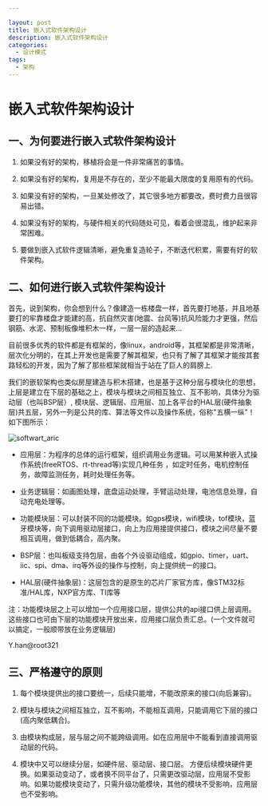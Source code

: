 ```yaml
---

layout: post
title: 嵌入式软件架构设计
description: 嵌入式软件架构设计
categories:
  - 设计模式
tags:
  - 架构
---
```


# 嵌入式软件架构设计

## 一、为何要进行嵌入式软件架构设计

1. 如果没有好的架构，移植将会是一件非常痛苦的事情。
2. 如果没有好的架构，复用是不存在的，至少不能最大限度的复用原有的代码。
3. 如果没有好的架构，一旦某处修改了，其它很多地方都要改，费时费力且很容易出错。
4. 如果没有好的架构，与硬件相关的代码随处可见，看着会很混乱，维护起来非常困难。

5. 要做到嵌入式软件逻辑清晰，避免重复造轮子，不断迭代积累，需要有好的软件架构。

## 二、如何进行嵌入式软件架构设计

首先，说到架构，你会想到什么？像建造一栋楼盘一样，首先要打地基，并且地基要打的牢靠楼盘才能建的高，抗自然灾害(地震、台风等)抗风险能力才更强，然后钢筋、水泥、预制板像堆积木一样，一层一层的造起来…

目前很多优秀的软件都是有框架的，像linux，android等，其框架都是非常清晰，层次化分明的，在其上开发也是需要了解其框架，也只有了解了其框架才能按其套路轻松的开发，因为了解了那些框架就相当于站在了巨人的肩膀上.

我们的嵌软架构也类似房屋建造与积木搭建，也是基于这种分层与模块化的思想，上层是建立在下层的基础之上，模块与模块之间相互独立、互不影响，具体分为驱动层（也叫BSP层）, 模块层、逻辑层、应用层、加上各平台的HAL层(硬件抽象层)共五层，另外一列是公共的库、算法等文件以及操作系统，俗称"五横一纵"！如下图所示：

![softwart_aric](https://kx-image.oss-cn-chengdu.aliyuncs.com/softwart_aric.png)

- 应用层：为程序的总体的运行框架，组织调用业务逻辑。可以用某种嵌入式操作系统(freeRTOS、rt-thread等)实现几种任务 ，如定时任务，电机控制任务，故障监测任务，耗时处理任务等。

- 业务逻辑层：如画图处理，底盘运动处理，手臂运动处理，电池信息处理，自动充电处理等。

- 功能模块层：可以封装不同的功能模块。如gps模块，wifi模块，tof模块，蓝牙模块等，向下调用驱动层接口，向上为应用接提供接口，模块之间尽量不要相互调用，做到低耦合，高内聚。

- BSP层：也叫板级支持包层，由各个外设驱动组成，如gpio、timer，uart、iic、spi、dma、irq等外设的操作与控制，向上提供统一的接口。

- HAL层(硬件抽象层)：这层包含的是原生的芯片厂家官方库，像STM32标准/HAL库，NXP官方库、TI库等

注：功能模块层之上可以增加一个应用接口层，提供公共的api接口供上层调用。这些接口也可由下层的功能模块开放出来，应用接口层负责汇总。(一个文件就可以搞定，一般顺带放在业务逻辑层)

Y.han@root321

## 三、严格遵守的原则

1. 每个模块提供出的接口要统一，后续只能增，不能改原来的接口(向后兼容)。

2. 模块与模块之间相互独立，互不影响，不能相互调用，只能调用它下层的接口(高内聚低耦合)。

3. 由模块构成层，层与层之间不能跨级调用。如在应用层中不能看到直接调用驱动层的代码。

4. 模块中又可以继续分层，如硬件层、驱动层、接口层。 方便后续模块硬件更换。如果驱动变动了，或者换不同平台了，只需更改驱动层，应用层不受影响。如果功能模块变动了，只需升级功能模块，其他的模块不受影响，应用层也不受影响。
